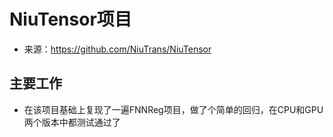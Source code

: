 # NiuTensor项目
+ 来源：https://github.com/NiuTrans/NiuTensor

## 主要工作
+ 在该项目基础上复现了一遍FNNReg项目，做了个简单的回归，在CPU和GPU两个版本中都测试通过了